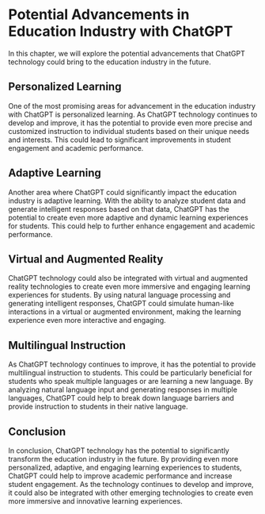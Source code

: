 Potential Advancements in Education Industry with ChatGPT
===============================================================================================================

In this chapter, we will explore the potential advancements that ChatGPT technology could bring to the education industry in the future.

Personalized Learning
---------------------

One of the most promising areas for advancement in the education industry with ChatGPT is personalized learning. As ChatGPT technology continues to develop and improve, it has the potential to provide even more precise and customized instruction to individual students based on their unique needs and interests. This could lead to significant improvements in student engagement and academic performance.

Adaptive Learning
-----------------

Another area where ChatGPT could significantly impact the education industry is adaptive learning. With the ability to analyze student data and generate intelligent responses based on that data, ChatGPT has the potential to create even more adaptive and dynamic learning experiences for students. This could help to further enhance engagement and academic performance.

Virtual and Augmented Reality
-----------------------------

ChatGPT technology could also be integrated with virtual and augmented reality technologies to create even more immersive and engaging learning experiences for students. By using natural language processing and generating intelligent responses, ChatGPT could simulate human-like interactions in a virtual or augmented environment, making the learning experience even more interactive and engaging.

Multilingual Instruction
------------------------

As ChatGPT technology continues to improve, it has the potential to provide multilingual instruction to students. This could be particularly beneficial for students who speak multiple languages or are learning a new language. By analyzing natural language input and generating responses in multiple languages, ChatGPT could help to break down language barriers and provide instruction to students in their native language.

Conclusion
----------

In conclusion, ChatGPT technology has the potential to significantly transform the education industry in the future. By providing even more personalized, adaptive, and engaging learning experiences to students, ChatGPT could help to improve academic performance and increase student engagement. As the technology continues to develop and improve, it could also be integrated with other emerging technologies to create even more immersive and innovative learning experiences.
